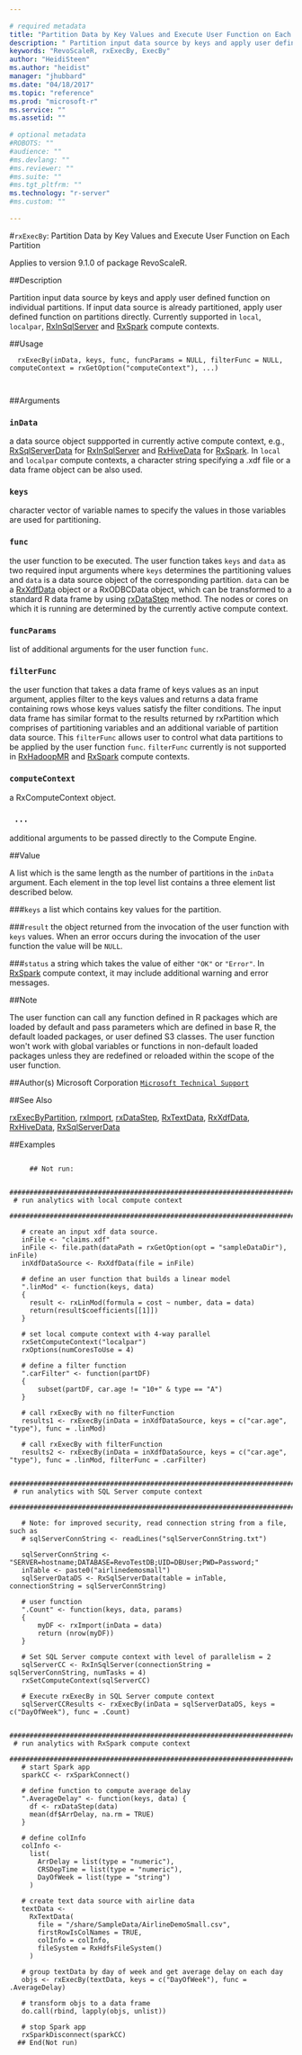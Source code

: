 ```yaml
--- 
 
# required metadata 
title: "Partition Data by Key Values and Execute User Function on Each Partition" 
description: " Partition input data source by keys and apply user defined function on individual partitions. If input data source is already partitioned, apply user defined function on partitions directly. Currently supported in `local`, `localpar`, [RxInSqlServer](rxinsqlserver.md) and [RxSpark](rxspark.md) compute contexts. " 
keywords: "RevoScaleR, rxExecBy, ExecBy" 
author: "HeidiSteen"
ms.author: "heidist" 
manager: "jhubbard" 
ms.date: "04/18/2017" 
ms.topic: "reference" 
ms.prod: "microsoft-r" 
ms.service: "" 
ms.assetid: "" 
 
# optional metadata 
#ROBOTS: "" 
#audience: "" 
#ms.devlang: "" 
#ms.reviewer: "" 
#ms.suite: "" 
#ms.tgt_pltfrm: "" 
ms.technology: "r-server" 
#ms.custom: "" 
 
--- 
```

 
 
 
 #`rxExecBy`: Partition Data by Key Values and Execute User Function on Each Partition

 Applies to version 9.1.0 of package RevoScaleR.
 
 
 ##Description
 
Partition input data source by keys and apply user defined function on individual partitions.
If input data source is already partitioned, apply user defined function on partitions directly.
Currently supported in `local`, `localpar`, [RxInSqlServer](rxinsqlserver.md) and
[RxSpark](rxspark.md) compute contexts.
 
 
 
 ##Usage

```   
  rxExecBy(inData, keys, func, funcParams = NULL, filterFunc = NULL, computeContext = rxGetOption("computeContext"), ...)
  
 
```
 
 
 ##Arguments

   
    
 ### `inData`
 a data source object suppported in currently active compute context, e.g., [RxSqlServerData](rxsqlserverdata.md) for [RxInSqlServer](rxinsqlserver.md) and [RxHiveData](rxsparkdata.md) for [RxSpark](rxspark.md). In `local` and `localpar` compute contexts, a character string specifying a .xdf file or a data frame object can be also used. 
  
  
    
 ### `keys`
 character vector of variable names to specify the values in those variables are used for partitioning. 
  
  
    
 ### `func`
 the user function to be executed. The user function takes `keys` and `data` as two required input arguments where `keys` determines the partitioning values and `data` is a data source object of the corresponding partition. `data` can be a [RxXdfData](rxxdfdata.md) object or a RxODBCData object, which can be transformed to a standard R data frame by using [rxDataStep](rxdatastep.md) method. The nodes or cores on which it is running are determined by the currently active compute context. 
  
  
    
 ### `funcParams`
 list of additional arguments for the user function `func`. 
  
  
    
 ### `filterFunc`
 the user function that takes a data frame of keys values as an input argument, applies filter to the keys values and returns a data frame containing rows whose keys values satisfy the filter conditions. The input data frame has similar format to the results returned by rxPartition which comprises of partitioning variables and an additional variable of partition data source. This `filterFunc` allows user to control what data partitions to be applied by the user function `func`. `filterFunc` currently is not supported in [RxHadoopMR](rxhadoopmr.md) and [RxSpark](rxspark.md) compute contexts. 
  
  
    
 ### `computeContext`
 a RxComputeContext object. 
  
  
    
 ### ` ...`
 additional arguments to be passed directly to the Compute Engine. 
  
 
 
 
 ##Value
 
A list which is the same length as the number of partitions in the `inData` argument. Each
element in the top level list contains a three element list described below.

###`keys`
a list which contains key values for the partition.


###`result`
the object returned from the invocation of the user function with `keys` values. When an error occurs during the invocation of the user function the value will be `NULL`.


###`status`
a string which takes the value of either `"OK"` or `"Error"`. In [RxSpark](rxspark.md) compute context, it may include additional warning and error messages.

 
 
 ##Note
 
The user function can call any function defined in R packages which are
loaded by default and pass parameters which are defined in base R, the default loaded packages, or
user defined S3 classes. The user function won't work with global variables or functions in
non-default loaded packages unless they are redefined or reloaded within the scope of the user function.
 
 
 
 ##Author(s)
 Microsoft Corporation [`Microsoft Technical Support`](https://go.microsoft.com/fwlink/?LinkID=698556&clcid=0x409)
 
 
 
 ##See Also
 
[rxExecByPartition](rxexecbypartition.md),
[rxImport](rximport.md),
[rxDataStep](rxdatastep.md),
[RxTextData](rxtextdata.md),
[RxXdfData](rxxdfdata.md),
[RxHiveData](rxsparkdata.md),
[RxSqlServerData](rxsqlserverdata.md)
   
 ##Examples

 ```
   
      ## Not run:
 
  ##############################################################################
  # run analytics with local compute context
  ##############################################################################

    # create an input xdf data source.
    inFile <- "claims.xdf"
    inFile <- file.path(dataPath = rxGetOption(opt = "sampleDataDir"), inFile)
    inXdfDataSource <- RxXdfData(file = inFile)

    # define an user function that builds a linear model
    ".linMod" <- function(keys, data)
    {
      result <- rxLinMod(formula = cost ~ number, data = data)
      return(result$coefficients[[1]])
    }

    # set local compute context with 4-way parallel
    rxSetComputeContext("localpar")
    rxOptions(numCoresToUse = 4)

    # define a filter function
    ".carFilter" <- function(partDF)
    {
        subset(partDF, car.age != "10+" & type == "A")
    }

    # call rxExecBy with no filterFunction
    results1 <- rxExecBy(inData = inXdfDataSource, keys = c("car.age", "type"), func = .linMod)

    # call rxExecBy with filterFunction
    results2 <- rxExecBy(inData = inXdfDataSource, keys = c("car.age", "type"), func = .linMod, filterFunc = .carFilter)

  ##############################################################################
  # run analytics with SQL Server compute context
  ##############################################################################

    # Note: for improved security, read connection string from a file, such as
    # sqlServerConnString <- readLines("sqlServerConnString.txt")

    sqlServerConnString <- "SERVER=hostname;DATABASE=RevoTestDB;UID=DBUser;PWD=Password;"
    inTable <- paste0("airlinedemosmall")
    sqlServerDataDS <- RxSqlServerData(table = inTable, connectionString = sqlServerConnString)

    # user function
    ".Count" <- function(keys, data, params)
    {
        myDF <- rxImport(inData = data)
        return (nrow(myDF))
    }

    # Set SQL Server compute context with level of parallelism = 2
    sqlServerCC <- RxInSqlServer(connectionString = sqlServerConnString, numTasks = 4)
    rxSetComputeContext(sqlServerCC)

    # Execute rxExecBy in SQL Server compute context
    sqlServerCCResults <- rxExecBy(inData = sqlServerDataDS, keys = c("DayOfWeek"), func = .Count)

  ##############################################################################
  # run analytics with RxSpark compute context
  ##############################################################################
    # start Spark app
    sparkCC <- rxSparkConnect()

    # define function to compute average delay
    ".AverageDelay" <- function(keys, data) {
      df <- rxDataStep(data)
      mean(df$ArrDelay, na.rm = TRUE)
    }

    # define colInfo
    colInfo <-
      list(
        ArrDelay = list(type = "numeric"),
        CRSDepTime = list(type = "numeric"),
        DayOfWeek = list(type = "string")
      )

    # create text data source with airline data
    textData <-
      RxTextData(
        file = "/share/SampleData/AirlineDemoSmall.csv",
        firstRowIsColNames = TRUE,
        colInfo = colInfo,
        fileSystem = RxHdfsFileSystem()
      )

    # group textData by day of week and get average delay on each day
    objs <- rxExecBy(textData, keys = c("DayOfWeek"), func = .AverageDelay)

    # transform objs to a data frame
    do.call(rbind, lapply(objs, unlist))

    # stop Spark app
    rxSparkDisconnect(sparkCC)
   ## End(Not run) 
  
 
```
 
